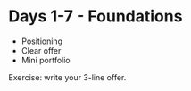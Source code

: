 ﻿# Days 1-7 - Foundations
- Positioning
- Clear offer
- Mini portfolio

Exercise: write your 3-line offer.
